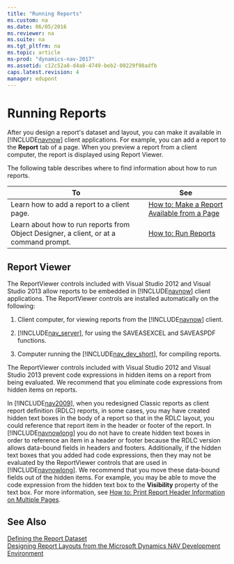 ```yaml
---
title: "Running Reports"
ms.custom: na
ms.date: 06/05/2016
ms.reviewer: na
ms.suite: na
ms.tgt_pltfrm: na
ms.topic: article
ms-prod: "dynamics-nav-2017"
ms.assetid: c12c52a8-d4a8-4749-beb2-00229f98adfb
caps.latest.revision: 4
manager: edupont
---
```

# Running Reports
After you design a report's dataset and layout, you can make it available in [!INCLUDE[navnow](includes/navnow_md.md)] client applications. For example, you can add a report to the **Report** tab of a page. When you preview a report from a client computer, the report is displayed using Report Viewer.  
  
 The following table describes where to find information about how to run reports.  
  
|To|See|  
|--------|---------|  
|Learn how to add a report to a client page.|[How to: Make a Report Available from a Page](How-to--Make%20a%20Report%20Available%20from%20a%20Page.md)|  
|Learn about how to run reports from Object Designer, a client, or at a command prompt.|[How to: Run Reports](How-to--Run%20Reports.md)|  
  
##  <a name="ReportViewer"></a> Report Viewer  
 The ReportViewer controls included with Visual Studio 2012 and Visual Studio 2013 allow reports to be embedded in [!INCLUDE[navnow](includes/navnow_md.md)] client applications. The ReportViewer controls are installed automatically on the following:  
  
1.  Client computer, for viewing reports from the [!INCLUDE[navnow](includes/navnow_md.md)] client.  
  
2.  [!INCLUDE[nav_server](includes/nav_server_md.md)], for using the SAVEASEXCEL and SAVEASPDF functions.  
  
3.  Computer running the [!INCLUDE[nav_dev_short](includes/nav_dev_short_md.md)], for compiling reports.  
  
 The ReportViewer controls included with Visual Studio 2012 and Visual Studio 2013 prevent code expressions in hidden items on a report from being evaluated. We recommend that you eliminate code expressions from hidden items on reports.  
  
 In [!INCLUDE[nav2009](includes/nav2009_md.md)], when you redesigned Classic reports as client report definition \(RDLC\) reports, in some cases, you may have created hidden text boxes in the body of a report so that in the RDLC layout, you could reference that report item in the header or footer of the report. In [!INCLUDE[navnowlong](includes/navnowlong_md.md)] you do not have to create hidden text boxes in order to reference an item in a header or footer because the RDLC version allows data-bound fields in headers and footers. Additionally, if the hidden text boxes that you added had code expressions, then they may not be evaluated by the ReportViewer controls that are used in [!INCLUDE[navnowlong](includes/navnowlong_md.md)]. We recommend that you move these data-bound fields out of the hidden items. For example, you may be able to move the code expression from the hidden text box to the **Visibility** property of the text box. For more information, see [How to: Print Report Header Information on Multiple Pages](How-to--Print%20Report%20Header%20Information%20on%20Multiple%20Pages.md).  
  
## See Also  
 [Defining the Report Dataset](Defining-the-Report-Dataset.md)   
 [Designing Report Layouts from the Microsoft Dynamics NAV Development Environment](Designing-Report-Layouts-from-the-Microsoft-Dynamics-NAV-Development-Environment.md)